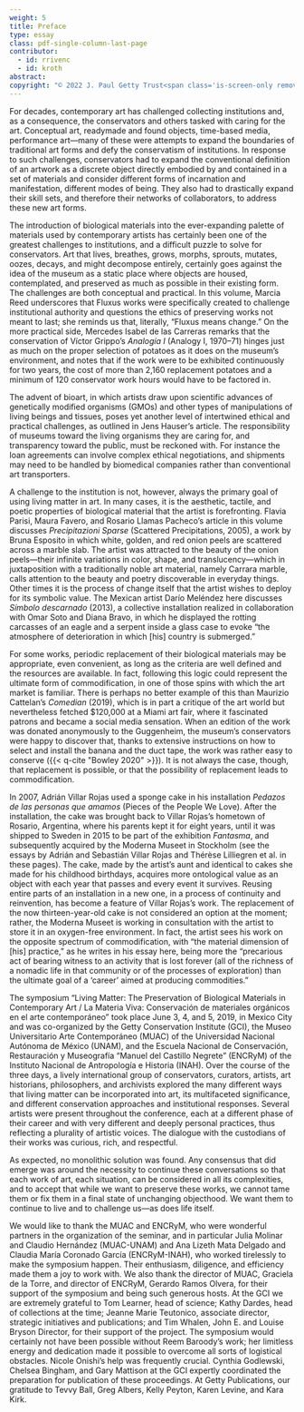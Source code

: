```yaml
---
weight: 5
title: Preface
type: essay
class: pdf-single-column-last-page
contributor:
  - id: rrivenc
  - id: kroth
abstract:
copyright: "© 2022 J. Paul Getty Trust<span class='is-screen-only remove-from-epub'>, https://www.getty.edu/publications/living-matter/ (licensed under [CC BY-NC 4.0](https://creativecommons.org/licenses/by-nc/4.0/)).</span>"
---
```


For decades, contemporary art has challenged collecting institutions and, as a consequence, the conservators and others tasked with caring for the art. Conceptual art, readymade and found objects, time-based media, performance art—many of these were attempts to expand the boundaries of traditional art forms and defy the conservatism of institutions. In response to such challenges, conservators had to expand the conventional definition of an artwork as a discrete object directly embodied by and contained in a set of materials and consider different forms of incarnation and manifestation, different modes of being. They also had to drastically expand their skill sets, and therefore their networks of collaborators, to address these new art forms.

The introduction of biological materials into the ever-expanding palette of materials used by contemporary artists has certainly been one of the greatest challenges to institutions, and a difficult puzzle to solve for conservators. Art that lives, breathes, grows, morphs, sprouts, mutates, oozes, decays, and might decompose entirely, certainly goes against the idea of the museum as a static place where objects are housed, contemplated, and preserved as much as possible in their existing form. The challenges are both conceptual and practical. In this volume, Marcia Reed underscores that Fluxus works were specifically created to challenge institutional authority and questions the ethics of preserving works not meant to last; she reminds us that, literally, “Fluxus means change.” On the more practical side, Mercedes Isabel de las Carreras remarks that the conservation of Víctor Grippo’s *Analogía I* (Analogy I, 1970–71) hinges just as much on the proper selection of potatoes as it does on the museum’s environment, and notes that if the work were to be exhibited continuously for two years, the cost of more than 2,160 replacement potatoes and a minimum of 120 conservator work hours would have to be factored in.

The advent of bioart, in which artists draw upon scientific advances of genetically modified organisms (GMOs) and other types of manipulations of living beings and tissues, poses yet another level of intertwined ethical and practical challenges, as outlined in Jens Hauser’s article. The responsibility of museums toward the living organisms they are caring for, and transparency toward the public, must be reckoned with. For instance the loan agreements can involve complex ethical negotiations, and shipments may need to be handled by biomedical companies rather than conventional art transporters.

A challenge to the institution is not, however, always the primary goal of using living matter in art. In many cases, it is the aesthetic, tactile, and poetic properties of biological material that the artist is forefronting. Flavia Parisi, Maura Favero, and Rosario Llamas Pacheco’s article in this volume discusses *Precipitazioni Sparse* (Scattered Precipitations, 2005), a work by Bruna Esposito in which white, golden, and red onion peels are scattered across a marble slab. The artist was attracted to the beauty of the onion peels—their infinite variations in color, shape, and translucency—which in juxtaposition with a traditionally noble art material, namely Carrara marble, calls attention to the beauty and poetry discoverable in everyday things. Other times it is the process of change itself that the artist wishes to deploy for its symbolic value. The Mexican artist Darío Meléndez here discusses *Símbolo descarnado* (2013), a collective installation realized in collaboration with Omar Soto and Diana Bravo, in which he displayed the rotting carcasses of an eagle and a serpent inside a glass case to evoke “the atmosphere of deterioration in which \[his\] country is submerged.”

For some works, periodic replacement of their biological materials may be appropriate, even convenient, as long as the criteria are well defined and the resources are available. In fact, following this logic could represent the ultimate form of commodification, in one of those spins with which the art market is familiar. There is perhaps no better example of this than Maurizio Cattelan’s *Comedian* (2019), which is in part a critique of the art world but nevertheless fetched \$120,000 at a Miami art fair, where it fascinated patrons and became a social media sensation. When an edition of the work was donated anonymously to the Guggenheim, the museum’s conservators were happy to discover that, thanks to extensive instructions on how to select and install the banana and the duct tape, the work was rather easy to conserve ({{< q-cite "Bowley 2020" >}}). It is not always the case, though, that replacement is possible, or that the possibility of replacement leads to commodification.

In 2007, Adrián Villar Rojas used a sponge cake in his installation *Pedazos de las personas que amamos* (Pieces of the People We Love). After the installation, the cake was brought back to Villar Rojas’s hometown of Rosario, Argentina, where his parents kept it for eight years, until it was shipped to Sweden in 2015 to be part of the exhibition *Fantasma*, and subsequently acquired by the Moderna Museet in Stockholm (see the essays by Adrián and Sebastián Villar Rojas and Thérèse Lilliegren et al. in these pages). The cake, made by the artist’s aunt and identical to cakes she made for his childhood birthdays, acquires more ontological value as an object with each year that passes and every event it survives. Reusing entire parts of an installation in a new one, in a process of continuity and reinvention, has become a feature of Villar Rojas’s work. The replacement of the now thirteen-year-old cake is not considered an option at the moment; rather, the Moderna Museet is working in consultation with the artist to store it in an oxygen-free environment. In fact, the artist sees his work on the opposite spectrum of commodification, with “the material dimension of \[his\] practice,” as he writes in his essay here, being more the “precarious act of bearing witness to an activity that is lost forever (all of the richness of a nomadic life in that community or of the processes of exploration) than the ultimate goal of a ‘career’ aimed at producing commodities.”

The symposium “Living Matter: The Preservation of Biological Materials in Contemporary Art / La Materia Viva: Conservación de materiales orgánicos en el arte contemporáneo” took place June 3, 4, and 5, 2019, in Mexico City and was co-organized by the Getty Conservation Institute (GCI), the Museo Universitario Arte Contemporáneo (MUAC) of the Universidad Nacional Autónoma de México (UNAM), and the Escuela Nacional de Conservación, Restauración y Museografía “Manuel del Castillo Negrete” (ENCRyM) of the Instituto Nacional de Antropología e Historia (INAH). Over the course of the three days, a lively international group of conservators, curators, artists, art historians, philosophers, and archivists explored the many different ways that living matter can be incorporated into art, its multifaceted significance, and different conservation approaches and institutional responses. Several artists were present throughout the conference, each at a different phase of their career and with very different and deeply personal practices, thus reflecting a plurality of artistic voices. The dialogue with the custodians of their works was curious, rich, and respectful.

As expected, no monolithic solution was found. Any consensus that did emerge was around the necessity to continue these conversations so that each work of art, each situation, can be considered in all its complexities, and to accept that while we want to preserve these works, we cannot tame them or fix them in a final state of unchanging objecthood. We want them to continue to live and to challenge us—as does life itself.

We would like to thank the MUAC and ENCRyM, who were wonderful partners in the organization of the seminar, and in particular Julia Molinar and Claudio Hernández (MUAC-UNAM) and Ana Lizeth Mata Delgado and Claudia María Coronado García (ENCRyM-INAH), who worked tirelessly to make the symposium happen. Their enthusiasm, diligence, and efficiency made them a joy to work with. We also thank the director of MUAC, Graciela de la Torre, and director of ENCRyM, Gerardo Ramos Olvera, for their support of the symposium and being such generous hosts. At the GCI we are extremely grateful to Tom Learner, head of science; Kathy Dardes, head of collections at the time; Jeanne Marie Teutonico, associate director, strategic initiatives and publications; and Tim Whalen, John E. and Louise Bryson Director, for their support of the project. The symposium would certainly not have been possible without Reem Baroody’s work; her limitless energy and dedication made it possible to overcome all sorts of logistical obstacles. Nicole Onishi’s help was frequently crucial. Cynthia Godlewski, Chelsea Bingham, and Gary Mattison at the GCI expertly coordinated the preparation for publication of these proceedings. At Getty Publications, our gratitude to Tevvy Ball, Greg Albers, Kelly Peyton, Karen Levine, and Kara Kirk.

